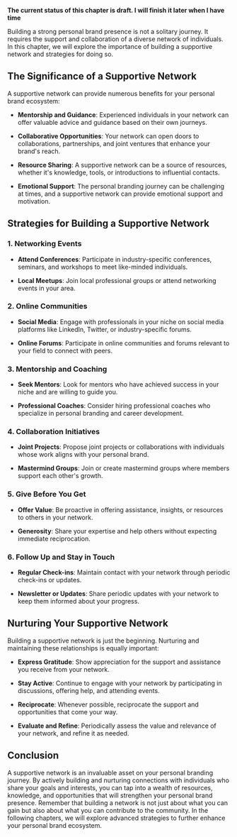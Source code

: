 **The current status of this chapter is draft. I will finish it later when I have time**

Building a strong personal brand presence is not a solitary journey. It requires the support and collaboration of a diverse network of individuals. In this chapter, we will explore the importance of building a supportive network and strategies for doing so.

The Significance of a Supportive Network
----------------------------------------

A supportive network can provide numerous benefits for your personal brand ecosystem:

* **Mentorship and Guidance**: Experienced individuals in your network can offer valuable advice and guidance based on their own journeys.

* **Collaborative Opportunities**: Your network can open doors to collaborations, partnerships, and joint ventures that enhance your brand's reach.

* **Resource Sharing**: A supportive network can be a source of resources, whether it's knowledge, tools, or introductions to influential contacts.

* **Emotional Support**: The personal branding journey can be challenging at times, and a supportive network can provide emotional support and motivation.

Strategies for Building a Supportive Network
--------------------------------------------

### 1. **Networking Events**

* **Attend Conferences**: Participate in industry-specific conferences, seminars, and workshops to meet like-minded individuals.

* **Local Meetups**: Join local professional groups or attend networking events in your area.

### 2. **Online Communities**

* **Social Media**: Engage with professionals in your niche on social media platforms like LinkedIn, Twitter, or industry-specific forums.

* **Online Forums**: Participate in online communities and forums relevant to your field to connect with peers.

### 3. **Mentorship and Coaching**

* **Seek Mentors**: Look for mentors who have achieved success in your niche and are willing to guide you.

* **Professional Coaches**: Consider hiring professional coaches who specialize in personal branding and career development.

### 4. **Collaboration Initiatives**

* **Joint Projects**: Propose joint projects or collaborations with individuals whose work aligns with your personal brand.

* **Mastermind Groups**: Join or create mastermind groups where members support each other's growth.

### 5. **Give Before You Get**

* **Offer Value**: Be proactive in offering assistance, insights, or resources to others in your network.

* **Generosity**: Share your expertise and help others without expecting immediate reciprocation.

### 6. **Follow Up and Stay in Touch**

* **Regular Check-ins**: Maintain contact with your network through periodic check-ins or updates.

* **Newsletter or Updates**: Share periodic updates with your network to keep them informed about your progress.

Nurturing Your Supportive Network
---------------------------------

Building a supportive network is just the beginning. Nurturing and maintaining these relationships is equally important:

* **Express Gratitude**: Show appreciation for the support and assistance you receive from your network.

* **Stay Active**: Continue to engage with your network by participating in discussions, offering help, and attending events.

* **Reciprocate**: Whenever possible, reciprocate the support and opportunities that come your way.

* **Evaluate and Refine**: Periodically assess the value and relevance of your network, and refine it as needed.

Conclusion
----------

A supportive network is an invaluable asset on your personal branding journey. By actively building and nurturing connections with individuals who share your goals and interests, you can tap into a wealth of resources, knowledge, and opportunities that will strengthen your personal brand presence. Remember that building a network is not just about what you can gain but also about what you can contribute to the community. In the following chapters, we will explore advanced strategies to further enhance your personal brand ecosystem.
